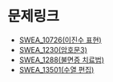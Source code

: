 # 문제링크

- [SWEA_10726(이진수 표현)]()
- [SWEA_1230(암호문3)]()
- [SWEA_1288(불면증 치료법)]()
- [SWEA_13501(수열 편집)]()